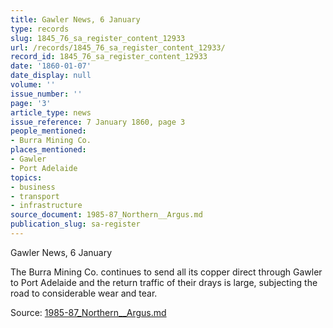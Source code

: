 ```yaml
---
title: Gawler News, 6 January
type: records
slug: 1845_76_sa_register_content_12933
url: /records/1845_76_sa_register_content_12933/
record_id: 1845_76_sa_register_content_12933
date: '1860-01-07'
date_display: null
volume: ''
issue_number: ''
page: '3'
article_type: news
issue_reference: 7 January 1860, page 3
people_mentioned:
- Burra Mining Co.
places_mentioned:
- Gawler
- Port Adelaide
topics:
- business
- transport
- infrastructure
source_document: 1985-87_Northern__Argus.md
publication_slug: sa-register
---
```


Gawler News, 6 January

The Burra Mining Co. continues to send all its copper direct through Gawler to Port Adelaide and the return traffic of their drays is large, subjecting the road to considerable wear and tear.

Source: [1985-87_Northern__Argus.md](/downloads/markdown/1985-87_Northern__Argus.md)
